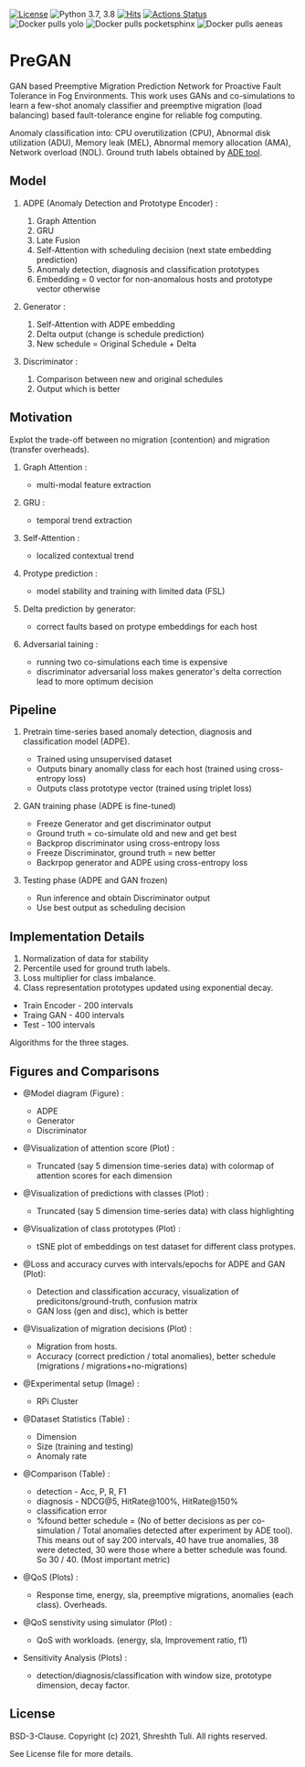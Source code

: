 [![License](https://img.shields.io/badge/License-BSD%203--Clause-red.svg)](https://github.com/imperial-qore/PreGAN/blob/master/LICENSE)
![Python 3.7, 3.8](https://img.shields.io/badge/python-3.7%20%7C%203.8-blue.svg)
[![Hits](https://hits.seeyoufarm.com/api/count/incr/badge.svg?url=https%3A%2F%2Fgithub.com%2Fimperial-qore%2FPreGAN&count_bg=%23FFC401&title_bg=%23555555&icon=&icon_color=%23E7E7E7&title=hits&edge_flat=false)](https://hits.seeyoufarm.com)
[![Actions Status](https://github.com/imperial-qore/SimpleFogSim/workflows/DeFog-Benchmarks/badge.svg)](https://github.com/imperial-qore/PreGAN/actions)
<br>
![Docker pulls yolo](https://img.shields.io/docker/pulls/shreshthtuli/yolo?label=docker%20pulls%3A%20yolo)
![Docker pulls pocketsphinx](https://img.shields.io/docker/pulls/shreshthtuli/pocketsphinx?label=docker%20pulls%3A%20pocketsphinx)
![Docker pulls aeneas](https://img.shields.io/docker/pulls/shreshthtuli/aeneas?label=docker%20pulls%3A%20aeneas)

# PreGAN

GAN based Preemptive Migration Prediction Network for Proactive Fault Tolerance in Fog Environments. This work uses GANs and co-simulations to learn a few-shot anomaly classifier and preemptive migration (load balancing) based fault-tolerance engine for reliable fog computing.

Anomaly classification into: CPU overutilization (CPU), Abnormal disk utilization (ADU), Memory leak (MEL), Abnormal memory allocation (AMA), Network overload (NOL). Ground truth labels obtained by [ADE tool](https://www.openmainframeproject.org/projects/anomaly-detection-engine-for-linux-logs-ade).


## Model

1. ADPE (Anomaly Detection and Prototype Encoder) :
	1. Graph Attention
	2. GRU 
	3. Late Fusion
	4. Self-Attention with scheduling decision (next state embedding prediction)
	5. Anomaly detection, diagnosis and classification prototypes
	6. Embedding = 0 vector for non-anomalous hosts and prototype vector otherwise

2. Generator :
	1. Self-Attention with ADPE embedding
	2. Delta output (change is schedule prediction)
	3. New schedule = Original Schedule + Delta

3. Discriminator : 
	1. Comparison between new and original schedules
	2. Output which is better

## Motivation

Explot the trade-off between no migration (contention) and migration (transfer overheads).

1. Graph Attention :
	- multi-modal feature extraction

2. GRU :
	- temporal trend extraction

3. Self-Attention :
	- localized contextual trend

4. Protype prediction :
	- model stability and training with limited data (FSL)

4. Delta prediction by generator:
	- correct faults based on protype embeddings for each host

5. Adversarial taining :
	- running two co-simulations each time is expensive
	- discriminator adversarial loss makes generator's delta correction lead to more optimum decision

## Pipeline

1. Pretrain time-series based anomaly detection, diagnosis and classification model (ADPE).
	- Trained using unsupervised dataset
	- Outputs binary anomally class for each host (trained using cross-entropy loss)
	- Outputs class prototype vector (trained using triplet loss)

2. GAN training phase (ADPE is fine-tuned)
	- Freeze Generator and get discriminator output
	- Ground truth = co-simulate old and new and get best
	- Backprop discriminator using cross-entropy loss
	- Freeze Discriminator, ground truth = new better
	- Backrpop generator and ADPE using cross-entropy loss

3. Testing phase (ADPE and GAN frozen)
	- Run inference and obtain Discriminator output
	- Use best output as scheduling decision

## Implementation Details

1. Normalization of data for stability
2. Percentile used for ground truth labels.
3. Loss multiplier for class imbalance.
4. Class representation prototypes updated using exponential decay.

* Train Encoder - 200 intervals
* Traing GAN - 400 intervals
* Test - 100 intervals

Algorithms for the three stages.

## Figures and Comparisons

- @Model diagram (Figure) :
	- ADPE
	- Generator
	- Discriminator

- @Visualization of attention score (Plot) :
	- Truncated (say 5 dimension time-series data) with colormap of attention scores for each dimension

- @Visualization of predictions with classes (Plot) :
	- Truncated (say 5 dimension time-series data) with class highlighting

- @Visualization of class prototypes (Plot) :
	- tSNE plot of embeddings on test dataset for different class protypes.

- @Loss and accuracy curves with intervals/epochs for ADPE and GAN (Plot):
	- Detection and classification accuracy, visualization of predicitons/ground-truth, confusion matrix
	- GAN loss (gen and disc), which is better

- @Visualization of migration decisions (Plot) :
	- Migration from hosts.
	- Accuracy (correct prediction / total anomalies), better schedule (migrations / migrations+no-migrations)

- @Experimental setup (Image) :
	- RPi Cluster

- @Dataset Statistics (Table) :
	- Dimension
	- Size (training and testing)
	- Anomaly rate

- @Comparison (Table) :
	- detection - Acc, P, R, F1
	- diagnosis - NDCG@5, HitRate@100%, HitRate@150%
	- classification error
	- %found better schedule = (No of better decisions as per co-simulation / Total anomalies detected after experiment by ADE tool). This means out of say 200 intervals, 40 have true anomalies, 38 were detected, 30 were those where a better schedule was found. So 30 / 40. (Most important metric)

- @QoS (Plots) :
	- Response time, energy, sla, preemptive migrations, anomalies (each class). Overheads.

- @QoS senstivity using simulator (Plot) :
	- QoS with workloads. (energy, sla, Improvement ratio, f1)

- Sensitivity Analysis (Plots) : 
	- detection/diagnosis/classification with window size, prototype dimension, decay factor.

## License

BSD-3-Clause. 
Copyright (c) 2021, Shreshth Tuli.
All rights reserved.

See License file for more details.
